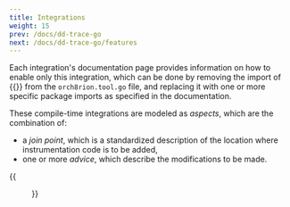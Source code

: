 ```yaml
---
title: Integrations
weight: 15
prev: /docs/dd-trace-go
next: /docs/dd-trace-go/features
---
```


Each integration's documentation page provides information on how to enable only this integration,
which can be done by removing the import of
{{<godoc import-path="github.com/DataDog/dd-trace-go/orch8rion/all/v2">}} from the
`orch8rion.tool.go` file, and replacing it with one or more specific package imports as specified
in the documentation.

These compile-time integrations are modeled as _aspects_, which are the combination of:
- a _join point_, which is a standardized description of the location where instrumentation code is
  to be added,
- one or more _advice_, which describe the modifications to be made.

{{<menu icon="document-add">}}
